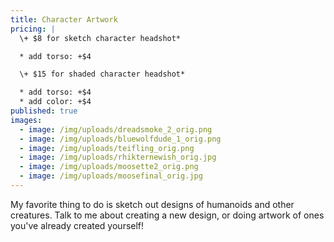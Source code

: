 ```yaml
---
title: Character Artwork
pricing: |
  \+ $8 for sketch character headshot*

  * add torso: +$4

  \+ $15 for shaded character headshot*

  * add torso: +$4
  * add color: +$4
published: true
images:
  - image: /img/uploads/dreadsmoke_2_orig.png
  - image: /img/uploads/bluewolfdude_1_orig.png
  - image: /img/uploads/teifling_orig.png
  - image: /img/uploads/rhikternewish_orig.jpg
  - image: /img/uploads/moosette2_orig.png
  - image: /img/uploads/moosefinal_orig.jpg
---
```

My favorite thing to do is sketch out designs of humanoids and other creatures. Talk to me about creating a new design, or doing artwork of ones you've already created yourself!
